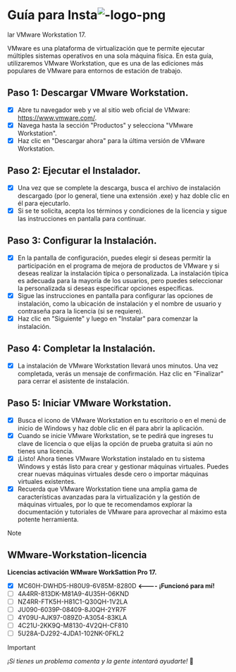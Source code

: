 
# Guía para Insta![-logo-png](https://github.com/wobistdu003/Administracion-servidores-windows/assets/110427600/d3612c70-d2ad-4006-bac2-7d7748186f6f)
lar VMware Workstation 17.

VMware es una plataforma de virtualización que te permite ejecutar múltiples sistemas operativos en una sola máquina física. En esta guía, utilizaremos VMware Workstation, 
que es una de las ediciones más populares de VMware para entornos de estación de trabajo.

## Paso 1: Descargar VMware Workstation.

- [x] Abre tu navegador web y ve al sitio web oficial de VMware: https://www.vmware.com/.
- [x] Navega hasta la sección "Productos" y selecciona "VMware Workstation".
- [x] Haz clic en "Descargar ahora" para la última versión de VMware Workstation.

## Paso 2: Ejecutar el Instalador. 

- [x] Una vez que se complete la descarga, busca el archivo de instalación descargado (por lo general, tiene una extensión .exe) y haz doble clic en él para ejecutarlo.
- [x] Si se te solicita, acepta los términos y condiciones de la licencia y sigue las instrucciones en pantalla para continuar.

## Paso 3: Configurar la Instalación.

- [x] En la pantalla de configuración, puedes elegir si deseas permitir la participación en el programa de mejora de productos de VMware y si deseas realizar la instalación típica o 
personalizada. La instalación típica es adecuada para la mayoría de los usuarios, pero puedes seleccionar la personalizada si deseas especificar opciones específicas.
- [x] Sigue las instrucciones en pantalla para configurar las opciones de instalación, como la ubicación de instalación y el nombre de usuario y contraseña para la licencia (si se requiere).
- [x] Haz clic en "Siguiente" y luego en "Instalar" para comenzar la instalación.

## Paso 4: Completar la Instalación.

- [x] La instalación de VMware Workstation llevará unos minutos. Una vez completada, verás un mensaje de confirmación. Haz clic en "Finalizar" para cerrar el asistente de instalación.

## Paso 5: Iniciar VMware Workstation.

- [x] Busca el icono de VMware Workstation en tu escritorio o en el menú de inicio de Windows y haz doble clic en él para abrir la aplicación.
- [x] Cuando se inicie VMware Workstation, se te pedirá que ingreses tu clave de licencia o que elijas la opción de prueba gratuita si aún no tienes una licencia.
- [x] ¡Listo! Ahora tienes VMware Workstation instalado en tu sistema Windows y estás listo para crear y gestionar máquinas virtuales. Puedes crear nuevas máquinas virtuales desde cero o
  importar máquinas virtuales existentes.
- [x] Recuerda que VMware Workstation tiene una amplia gama de características avanzadas para la virtualización y la gestión de máquinas virtuales, por lo que te recomendamos explorar la
  documentación y tutoriales de VMware para aprovechar al máximo esta potente herramienta.

> [!NOTE]
> ## WMware-Workstation-licencia
**Licencias activación WMware WorkSattion Pro 17.**
- [x] MC60H-DWHD5-H80U9-6V85M-8280D   **<---- ¡Funcionó para mí!**
- [ ] 4A4RR-813DK-M81A9-4U35H-06KND
- [ ] NZ4RR-FTK5H-H81C1-Q30QH-1V2LA
- [ ] JU090-6039P-08409-8J0QH-2YR7F
- [ ] 4Y09U-AJK97-089Z0-A3054-83KLA
- [ ] 4C21U-2KK9Q-M8130-4V2QH-CF810
- [ ] 5U28A-DJ292-4JDA1-102NK-0FKL2

> [!IMPORTANT]
_¡Si tienes un problema comenta y la gente intentará ayudarte!_ :tada:










